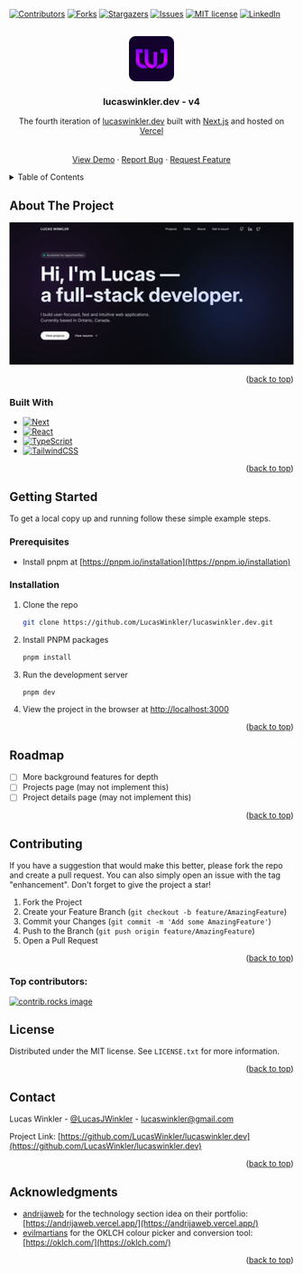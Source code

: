 <a id="readme-top"></a>

[![Contributors][contributors-shield]][contributors-url]
[![Forks][forks-shield]][forks-url]
[![Stargazers][stars-shield]][stars-url]
[![Issues][issues-shield]][issues-url]
[![MIT license][license-shield]][license-url]
[![LinkedIn][linkedin-shield]][linkedin-url]

<!-- PROJECT LOGO -->
<br />
<div align="center">
  <a href="https://github.com/LucasWinkler/lucaswinkler.dev">
    <img src="src/app/icon.svg" alt="Logo" width="80" height="80">
  </a>

<h3 align="center">lucaswinkler.dev - v4</h3>

  <p align="center">
    The fourth iteration of <a href="https://www.lucaswinkler.dev">lucaswinkler.dev</a> built with <a href="https://nextjs.org/">Next.js</a> and hosted on <a href="https://vercel.com">Vercel</a>
    <br />
    <br />
    <br />
    <a href="https://www.lucaswinkler.dev">View Demo</a>
    &middot;
    <a href="https://github.com/LucasWinkler/lucaswinkler.dev/issues/new?labels=bug&template=bug-report---.md">Report Bug</a>
    &middot;
    <a href="https://github.com/LucasWinkler/lucaswinkler.dev/issues/new?labels=enhancement&template=feature-request---.md">Request Feature</a>
  </p>
</div>

<!-- TABLE OF CONTENTS -->
<details>
  <summary>Table of Contents</summary>
  <ol>
    <li>
      <a href="#about-the-project">About The Project</a>
      <ul>
        <li><a href="#built-with">Built With</a></li>
      </ul>
    </li>
    <li>
      <a href="#getting-started">Getting Started</a>
      <ul>
        <li><a href="#prerequisites">Prerequisites</a></li>
        <li><a href="#installation">Installation</a></li>
      </ul>
    </li>
    <li><a href="#roadmap">Roadmap</a></li>
    <li><a href="#contributing">Contributing</a></li>
    <li><a href="#license">License</a></li>
    <li><a href="#contact">Contact</a></li>
    <li><a href="#acknowledgments">Acknowledgments</a></li>
  </ol>
</details>

<!-- ABOUT THE PROJECT -->

## About The Project

[![Lucas Winkler's Portfolio][product-screenshot]](https://www.lucaswinkler.dev)

<p align="right">(<a href="#readme-top">back to top</a>)</p>

### Built With

- [![Next][Next.js]][Next-url]
- [![React][React.js]][React-url]
- [![TypeScript][TypeScript]][TypeScript-url]
- [![TailwindCSS][TailwindCSS]][TailwindCSS-url]

<p align="right">(<a href="#readme-top">back to top</a>)</p>

<!-- GETTING STARTED -->

## Getting Started

To get a local copy up and running follow these simple example steps.

### Prerequisites

- Install pnpm at [https://pnpm.io/installation](https://pnpm.io/installation)

### Installation

1. Clone the repo
   ```sh
   git clone https://github.com/LucasWinkler/lucaswinkler.dev.git
   ```
2. Install PNPM packages
   ```sh
   pnpm install
   ```
3. Run the development server
   ```sh
   pnpm dev
   ```
4. View the project in the browser at [http://localhost:3000](http://localhost:3000)

<p align="right">(<a href="#readme-top">back to top</a>)</p>

<!-- ROADMAP -->

## Roadmap

- [ ] More background features for depth
- [ ] Projects page (may not implement this)
- [ ] Project details page (may not implement this)

<p align="right">(<a href="#readme-top">back to top</a>)</p>

<!-- CONTRIBUTING -->

## Contributing

If you have a suggestion that would make this better, please fork the repo and create a pull request. You can also simply open an issue with the tag "enhancement".
Don't forget to give the project a star!

1. Fork the Project
2. Create your Feature Branch (`git checkout -b feature/AmazingFeature`)
3. Commit your Changes (`git commit -m 'Add some AmazingFeature'`)
4. Push to the Branch (`git push origin feature/AmazingFeature`)
5. Open a Pull Request

<p align="right">(<a href="#readme-top">back to top</a>)</p>

### Top contributors:

<a href="https://github.com/LucasWinkler/lucaswinkler.dev/graphs/contributors">
  <img src="https://contrib.rocks/image?repo=LucasWinkler/lucaswinkler.dev" alt="contrib.rocks image" />
</a>

<!-- LICENSE -->

## License

Distributed under the MIT license. See `LICENSE.txt` for more information.

<p align="right">(<a href="#readme-top">back to top</a>)</p>

<!-- CONTACT -->

## Contact

Lucas Winkler - [@LucasJWinkler](https://twitter.com/LucasJWinkler) - lucaswinkler@gmail.com

Project Link: [https://github.com/LucasWinkler/lucaswinkler.dev](https://github.com/LucasWinkler/lucaswinkler.dev)

<p align="right">(<a href="#readme-top">back to top</a>)</p>

<!-- ACKNOWLEDGMENTS -->

## Acknowledgments

- [andrijaweb](https://github.com/andrijaweb) for the technology section idea on their portfolio: [https://andrijaweb.vercel.app/](https://andrijaweb.vercel.app/)
- [evilmartians](https://github.com/evilmartians) for the OKLCH colour picker and conversion tool: [https://oklch.com/](https://oklch.com/)

<p align="right">(<a href="#readme-top">back to top</a>)</p>

[contributors-shield]: https://img.shields.io/github/contributors/LucasWinkler/lucaswinkler.dev.svg?style=for-the-badge
[contributors-url]: https://github.com/LucasWinkler/lucaswinkler.dev/graphs/contributors
[forks-shield]: https://img.shields.io/github/forks/LucasWinkler/lucaswinkler.dev.svg?style=for-the-badge
[forks-url]: https://github.com/LucasWinkler/lucaswinkler.dev/network/members
[stars-shield]: https://img.shields.io/github/stars/LucasWinkler/lucaswinkler.dev.svg?style=for-the-badge
[stars-url]: https://github.com/LucasWinkler/lucaswinkler.dev/stargazers
[issues-shield]: https://img.shields.io/github/issues/LucasWinkler/lucaswinkler.dev.svg?style=for-the-badge
[issues-url]: https://github.com/LucasWinkler/lucaswinkler.dev/issues
[license-shield]: https://img.shields.io/github/license/LucasWinkler/lucaswinkler.dev.svg?style=for-the-badge
[license-url]: https://github.com/LucasWinkler/lucaswinkler.dev/blob/master/LICENSE.txt
[linkedin-shield]: https://img.shields.io/badge/-LinkedIn-black.svg?style=for-the-badge&logo=linkedin&colorB=555
[linkedin-url]: https://linkedin.com/in/lucas-winkler
[product-screenshot]: public/og.png
[Next.js]: https://img.shields.io/badge/next.js-000000?style=for-the-badge&logo=nextdotjs&logoColor=white
[Next-url]: https://nextjs.org/
[React.js]: https://img.shields.io/badge/React-20232A?style=for-the-badge&logo=react&logoColor=61DAFB
[React-url]: https://reactjs.org/
[TailwindCSS]: https://img.shields.io/badge/Tailwind%20CSS-%2338B2AC.svg?logo=tailwind-css&logoColor=white
[TailwindCSS-url]: https://tailwindcss.com/
[TypeScript]: https://img.shields.io/badge/TypeScript-3178C6?logo=typescript&logoColor=fff
[TypeScript-url]: https://www.typescriptlang.org/
